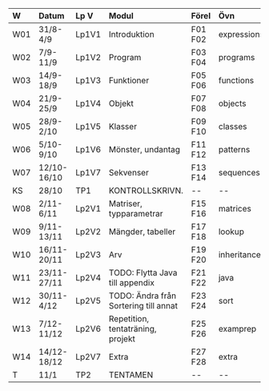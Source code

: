 | W   | Datum       | Lp V  | Modul                                 | Förel   | Övn         | Lab         |
|:----|:------------|:------|:--------------------------------------|:--------|:------------|:------------|
| W01 | 31/8-4/9    | Lp1V1 | Introduktion                          | F01 F02 | expressions | kojo        |
| W02 | 7/9-11/9    | Lp1V2 | Program                               | F03 F04 | programs    | --          |
| W03 | 14/9-18/9   | Lp1V3 | Funktioner                            | F05 F06 | functions   | irritext    |
| W04 | 21/9-25/9   | Lp1V4 | Objekt                                | F07 F08 | objects     | blockmole   |
| W05 | 28/9-2/10   | Lp1V5 | Klasser                               | F09 F10 | classes     | --          |
| W06 | 5/10-9/10   | Lp1V6 | Mönster, undantag                     | F11 F12 | patterns    | blockbattle |
| W07 | 12/10-16/10 | Lp1V7 | Sekvenser                             | F13 F14 | sequences   | shuffle     |
| KS  | 28/10       | TP1   | KONTROLLSKRIVN.                       | --      | --          | --          |
| W08 | 2/11-6/11   | Lp2V1 | Matriser, typparametrar               | F15 F16 | matrices    | life        |
| W09 | 9/11-13/11  | Lp2V2 | Mängder, tabeller                     | F17 F18 | lookup      | words       |
| W10 | 16/11-20/11 | Lp2V3 | Arv                                   | F19 F20 | inheritance | snake       |
| W11 | 23/11-27/11 | Lp2V4 | TODO: Flytta Java till appendix       | F21 F22 | java        | javatext    |
| W12 | 30/11-4/12  | Lp2V5 | TODO: Ändra från Sortering till annat | F23 F24 | sort        | --          |
| W13 | 7/12-11/12  | Lp2V6 | Repetition, tentaträning, projekt     | F25 F26 | examprep    | Projekt     |
| W14 | 14/12-18/12 | Lp2V7 | Extra                                 | F27 F28 | extra       | --          |
| T   | 11/1        | TP2   | TENTAMEN                              | --      | --          | --          |